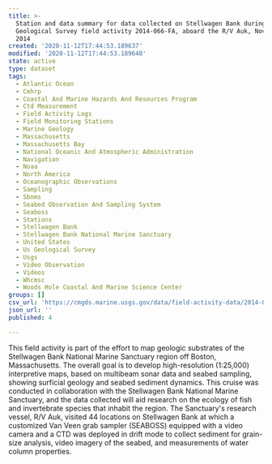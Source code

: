 ```yaml
---
title: >-
  Station and data summary for data collected on Stellwagen Bank during U.S.
  Geological Survey field activity 2014-066-FA, aboard the R/V Auk, November 10,
  2014
created: '2020-11-12T17:44:53.189637'
modified: '2020-11-12T17:44:53.189648'
state: active
type: dataset
tags:
  - Atlantic Ocean
  - Cmhrp
  - Coastal And Marine Hazards And Resources Program
  - Ctd Measurement
  - Field Activity Logs
  - Field Monitoring Stations
  - Marine Geology
  - Massachusetts
  - Massachusetts Bay
  - National Oceanic And Atmospheric Administration
  - Navigation
  - Noaa
  - North America
  - Oceanographic Observations
  - Sampling
  - Sbnms
  - Seabed Observation And Sampling System
  - Seaboss
  - Stations
  - Stellwagen Bank
  - Stellwagen Bank National Marine Sanctuary
  - United States
  - Us Geological Survey
  - Usgs
  - Video Observation
  - Videos
  - Whcmsc
  - Woods Hole Coastal And Marine Science Center
groups: []
csv_url: 'https://cmgds.marine.usgs.gov/data/field-activity-data/2014-066-FA/'
json_url: ''
published: 4

---
```

This field activity is part of the effort to map geologic substrates of the Stellwagen Bank National Marine Sanctuary region off Boston, Massachusetts. The overall goal is to develop high-resolution (1:25,000) interpretive maps, based on multibeam sonar data and seabed sampling, showing surficial geology and seabed sediment dynamics. This cruise was conducted in collaboration with the Stellwagen Bank National Marine Sanctuary, and the data collected will aid research on the ecology of fish and invertebrate species that inhabit the region. The Sanctuary's research vessel, R/V Auk, visited 44 locations on Stellwagen Bank at which a customized Van Veen grab sampler (SEABOSS) equipped with a video camera and a CTD was deployed in drift mode to collect sediment for grain-size analysis, video imagery of the seabed, and measurements of water column properties.
